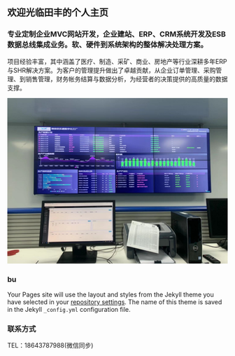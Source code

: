 ## 欢迎光临田丰的个人主页


### 专业定制企业MVC网站开发，企业建站、ERP、CRM系统开发及ESB数据总线集成业务。软、硬件到系统架构的整体解决处理方案。

项目经验丰富，其中涵盖了医疗、制造、采矿、商业、房地产等行业深耕多年ERP与SHR解决方案。为客户的管理提升做出了卓越贡献，从企业订单管理、采购管理、到销售管理，财务帐务结算与数据分析，为经营者的决策提供的高质量的数据支撑。


![Image](https://github.com/ftzc/myExhibition/blob/gh-pages/img/bigdata.png)

### bu

Your Pages site will use the layout and styles from the Jekyll theme you have selected in your [repository settings](https://github.com/ftzc/myExhibition/settings). The name of this theme is saved in the Jekyll `_config.yml` configuration file.

### 联系方式

TEL：18643787988(微信同步)
